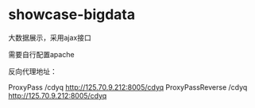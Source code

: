 # showcase-bigdata
大数据展示，采用ajax接口

需要自行配置apache

反向代理地址：

ProxyPass /cdyq  http://125.70.9.212:8005/cdyq
ProxyPassReverse /cdyq  http://125.70.9.212:8005/cdyq

